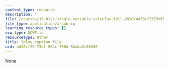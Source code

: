```yaml
---
content_type: resource
description: ''
file: /courses/18-01sc-single-variable-calculus-fall-2010/4d38cf2673df564c756d8baba2c65490_9v25gg2qJYE.srt
file_type: application/x-subrip
learning_resource_types: []
ocw_type: OCWFile
resourcetype: Other
title: 3play caption file
uid: 4d38cf26-73df-564c-756d-8baba2c65490
---
```

None

